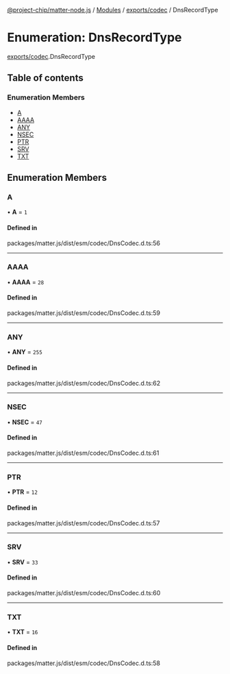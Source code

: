 [@project-chip/matter-node.js](../README.md) / [Modules](../modules.md) / [exports/codec](../modules/exports_codec.md) / DnsRecordType

# Enumeration: DnsRecordType

[exports/codec](../modules/exports_codec.md).DnsRecordType

## Table of contents

### Enumeration Members

- [A](exports_codec.DnsRecordType.md#a)
- [AAAA](exports_codec.DnsRecordType.md#aaaa)
- [ANY](exports_codec.DnsRecordType.md#any)
- [NSEC](exports_codec.DnsRecordType.md#nsec)
- [PTR](exports_codec.DnsRecordType.md#ptr)
- [SRV](exports_codec.DnsRecordType.md#srv)
- [TXT](exports_codec.DnsRecordType.md#txt)

## Enumeration Members

### A

• **A** = ``1``

#### Defined in

packages/matter.js/dist/esm/codec/DnsCodec.d.ts:56

___

### AAAA

• **AAAA** = ``28``

#### Defined in

packages/matter.js/dist/esm/codec/DnsCodec.d.ts:59

___

### ANY

• **ANY** = ``255``

#### Defined in

packages/matter.js/dist/esm/codec/DnsCodec.d.ts:62

___

### NSEC

• **NSEC** = ``47``

#### Defined in

packages/matter.js/dist/esm/codec/DnsCodec.d.ts:61

___

### PTR

• **PTR** = ``12``

#### Defined in

packages/matter.js/dist/esm/codec/DnsCodec.d.ts:57

___

### SRV

• **SRV** = ``33``

#### Defined in

packages/matter.js/dist/esm/codec/DnsCodec.d.ts:60

___

### TXT

• **TXT** = ``16``

#### Defined in

packages/matter.js/dist/esm/codec/DnsCodec.d.ts:58
